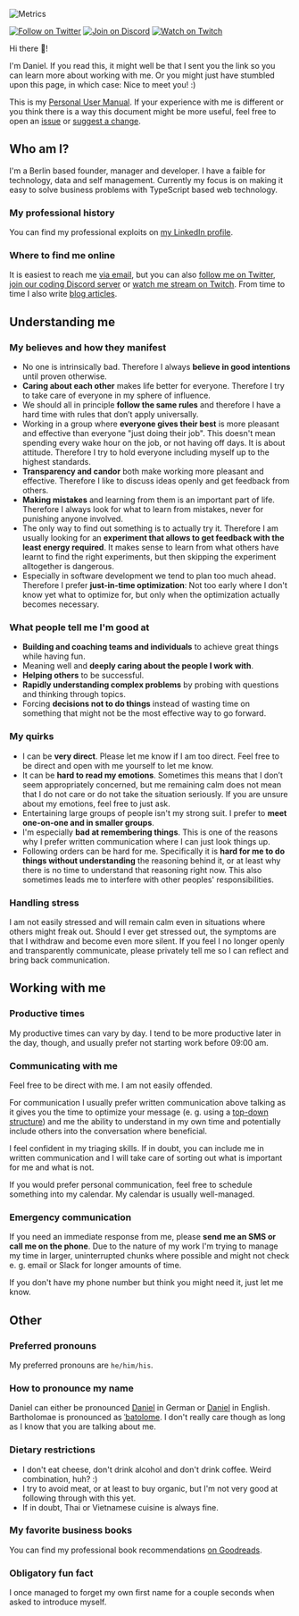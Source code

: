 ![Metrics](https://metrics.lecoq.io/dbartholomae?template=classic&base.activity=0&base.community=0&base.metadata=0&followup=1&languages=1&posts=1&tweets=1&posts.limit=4&posts.user=the_startup_cto&posts.source=dev.to&tweets.limit=2&config.timezone=Europe%2FBerlin&config.animated=true)

[![Follow on Twitter](https://img.shields.io/twitter/follow/the_startup_cto?style=flat)](https://twitter.com/The_Startup_CTO?ref_src=twsrc%5Etfw)
[![Join on Discord](https://img.shields.io/discord/750063320614174871)](https://discord.gg/X9HRSK5)
[![Watch on Twitch](https://img.shields.io/twitch/status/the_startup_cto)](https://www.twitch.tv/the_startup_cto)

Hi there 👋!

I'm Daniel. If you read this, it might well be that I sent you the link so you can learn more about working with me. Or you might just have stumbled upon this page, in which case: Nice to meet you! :)

This is my [Personal User Manual](https://theunconventionalroute.com/personal-user-manual/). If your experience with me is different or you think there is a way this document might be more useful, feel free to open an [issue](https://github.com/dbartholomae/dbartholomae/issues/new) or [suggest a change](https://github.com/dbartholomae/dbartholomae/edit/main/README.md).

## Who am I?

I'm a Berlin based founder, manager and developer. I have a faible for technology, data and self management. Currently my focus is on making it easy to solve business problems with TypeScript based web technology.

### My professional history

You can find my professional exploits on [my LinkedIn profile](https://www.linkedin.com/in/bartholomae/).

### Where to find me online

It is easiest to reach me [via email](mailto:info@bartholomae.name), but you can also [follow me on Twitter](https://twitter.com/intent/follow?original_referer=https%3A%2F%2Fgithub.com%2Fdbartholomae%2Fdbartholomae%2F&ref_src=twsrc%5Etfw&screen_name=The_Startup_CTO&tw_p=followbutton), [join our coding Discord server](https://discord.gg/X9HRSK5) or [watch me stream on Twitch](https://www.twitch.tv/the_startup_cto). From time to time I also write [blog articles](http://startup-cto.net/).

## Understanding me

### My believes and how they manifest

* No one is intrinsically bad. Therefore I always __believe in good intentions__ until proven otherwise.
* __Caring about each other__ makes life better for everyone. Therefore I try to take care of everyone in my sphere of influence.
* We should all in principle __follow the same rules__ and therefore I have a hard time with rules that don’t apply universally.
* Working in a group where __everyone gives their best__ is more pleasant and effective than everyone "just doing their job". This doesn't mean spending every wake hour on the job, or not having off days. It is about attitude. Therefore I try to hold everyone including myself up to the highest standards.
* __Transparency and candor__ both make working more pleasant and effective. Therefore I like to discuss ideas openly and get feedback from others.
* __Making mistakes__ and learning from them is an important part of life. Therefore I always look for what to learn from mistakes, never for punishing anyone involved.
* The only way to find out something is to actually try it. Therefore I am usually looking for an __experiment that allows to get feedback with the least energy required__. It makes sense to learn from what others have learnt to find the right experiments, but then skipping the experiment alltogether is dangerous.
* Especially in software development we tend to plan too much ahead. Therefore I prefer __just-in-time optimization__: Not too early where I don't know yet what to optimize for, but only when the optimization actually becomes necessary.

### What people tell me I'm good at

* __Building and coaching teams and individuals__ to achieve great things while having fun.
* Meaning well and __deeply caring about the people I work with__.
* __Helping others__ to be successful.
* __Rapidly understanding complex problems__ by probing with questions and thinking through topics.
* Forcing __decisions not to do things__ instead of wasting time on something that might not be the most effective way to go forward.

### My quirks

* I can be __very direct__. Please let me know if I am too direct. Feel free to be direct and open with me yourself to let me know.
* It can be __hard to read my emotions__. Sometimes this means that I don’t seem appropriately concerned, but me remaining calm does not mean that I do not care or do not take the situation seriously. If you are unsure about my emotions, feel free to just ask.
* Entertaining large groups of people isn't my strong suit. I prefer to __meet one-on-one and in smaller groups__.
* I'm especially __bad at remembering things__. This is one of the reasons why I prefer written communication where I can just look things up.
* Following orders can be hard for me. Specifically it is __hard for me to do things without understanding__ the reasoning behind it, or at least why there is no time to understand that reasoning right now. This also sometimes leads me to interfere with other peoples' responsibilities.

### Handling stress

I am not easily stressed and will remain calm even in situations where others might freak out. Should I ever get stressed out, the symptoms are that I withdraw and become even more silent. If you feel I no longer openly and transparently communicate, please privately tell me so I can reflect and bring back communication.

## Working with me

### Productive times

My productive times can vary by day. I tend to be more productive later in the day, though, and usually prefer not starting work before 09:00 am.

### Communicating with me

Feel free to be direct with me. I am not easily offended.

For communication I usually prefer written communication above talking as it gives you the time to optimize your message (e. g. using a [top-down structure](https://medium.com/lessons-from-mckinsey/the-pyramid-principle-f0885dd3c5c7)) and me the ability to understand in my own time and potentially include others into the conversation where beneficial.

I feel confident in my triaging skills. If in doubt, you can include me in written communication and I will take care of sorting out what is important for me and what is not.

If you would prefer personal communication, feel free to schedule something into my calendar. My calendar is usually well-managed.

### Emergency communication

If you need an immediate response from me, please __send me an SMS or call me on the phone__. Due to the nature of my work I'm trying to manage my time in larger, uninterrupted chunks where possible and might not check e. g. email or Slack for longer amounts of time.

If you don't have my phone number but think you might need it, just let me know.

## Other

### Preferred pronouns

My preferred pronouns are `he/him/his`.

### How to pronounce my name

Daniel can either be pronounced [Daniel](https://upload.wikimedia.org/wikipedia/commons/5/52/De-Daniel.ogg) in German or [Daniel](https://en.wiktionary.org/wiki/Daniel#Pronunciation) in English. Bartholomae is pronounced as [&#712;batolome](http://ipa-reader.xyz/?text=%E2%80%8B%CB%88%E2%80%8Bbatolome&voice=Marlene). I don't really care though as long as I know that you are talking about me.

### Dietary restrictions

* I don't eat cheese, don't drink alcohol and don't drink coffee. Weird combination, huh? :)
* I try to avoid meat, or at least to buy organic, but I'm not very good at following through with this yet.
* If in doubt, Thai or Vietnamese cuisine is always fine.

### My favorite business books

You can find my professional book recommendations [on Goodreads](https://www.goodreads.com/review/list/17045807-daniel-bartholomae?shelf=recommended-business-books).

### Obligatory fun fact

I once managed to forget my own first name for a couple seconds when asked to introduce myself.

